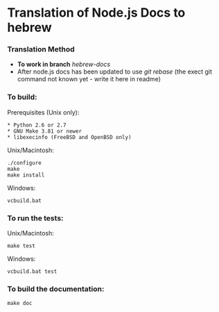 Translation of Node.js Docs to hebrew
===

### Translation Method
 * __To work in branch__ *hebrew-docs*
 * After node.js docs has been updated to use *git rebase* (the exect git command not known yet - write it here in readme)

### To build:

Prerequisites (Unix only):

    * Python 2.6 or 2.7
    * GNU Make 3.81 or newer
    * libexecinfo (FreeBSD and OpenBSD only)

Unix/Macintosh:

    ./configure
    make
    make install

Windows:

    vcbuild.bat

### To run the tests:

Unix/Macintosh:

    make test

Windows:

    vcbuild.bat test

### To build the documentation:

    make doc
